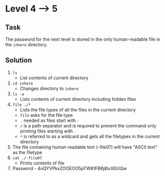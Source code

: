 # Level 4 --> 5

## Task
The password for the next level is stored in the only human-readable file in the `inhere` directory. 

## Solution
1. `ls`
   - List contents of current directory
2. `cd inhere`
   - Changes directory to `inhere`
3. `ls -a`
   - Lists contents of current directory including hidden files
4. `file ./*`
   - Lists the file types of all the files in the current directory
   - `file` asks for the file type
   - `.` needed as files start with `-`
   - `/` is a path separator and is required to prevent the command only printing files starting with `.`
   - `*` is referred to as a wildcard and gets all the filetypes in the current directory
5. The file containing human readable text (-file07) will have "ASCII text" as the filetype
6. `cat ./-file07`
   - Prints contents of file
7. Password - 4oQYVPkxZOOEOO5pTW81FB8j8lxXGUQw
